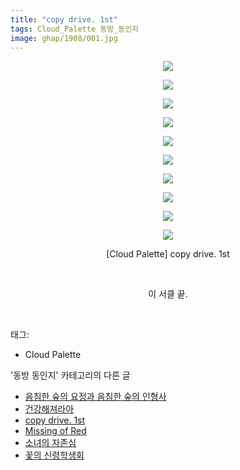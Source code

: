 ```yaml
---
title: "copy drive. 1st"
tags: Cloud_Palette 동방_동인지
image: ghap/1908/001.jpg
---
```

<div class="article">
<p style="text-align: center; clear: none; float: none;"><img src="{{ site.nasurl }}/ghap/1908/001.jpg"/></p>
<p style="text-align: center; clear: none; float: none;"><img src="{{ site.nasurl }}/ghap/1908/002.jpg"/></p>
<p style="text-align: center; clear: none; float: none;"><img src="{{ site.nasurl }}/ghap/1908/003.jpg"/></p>
<p style="text-align: center; clear: none; float: none;"><img src="{{ site.nasurl }}/ghap/1908/004.jpg"/></p>
<p style="text-align: center; clear: none; float: none;"><img src="{{ site.nasurl }}/ghap/1908/005.jpg"/></p>
<p style="text-align: center; clear: none; float: none;"><img src="{{ site.nasurl }}/ghap/1908/006.jpg"/></p>
<p style="text-align: center; clear: none; float: none;"><img src="{{ site.nasurl }}/ghap/1908/007.jpg"/></p>
<p style="text-align: center; clear: none; float: none;"><img src="{{ site.nasurl }}/ghap/1908/008.jpg"/></p>
<p style="text-align: center; clear: none; float: none;"><img src="{{ site.nasurl }}/ghap/1908/009.jpg"/></p>
<p style="text-align: center; clear: none; float: none;"><img src="{{ site.nasurl }}/ghap/1908/010.jpg"/></p>
<p style="text-align: center; clear: none; float: none;">[Cloud Palette] copy drive. 1st</p>
<p style="text-align: center; clear: none; float: none;"><br/></p>
<p style="text-align: center; clear: none; float: none;">이 서클 끝.</p>
<p><br/></p>
</div><div class="tagTrail">
<p>태그: </p>
<ul>
<li>Cloud Palette</li>
</ul>
</div><div class="another">
<p>'동방 동인지' 카테고리의 다른 글</p>
<ul>
<li><a href="/2016-08-29-ghap_1910">음침한 숲의 요정과 음침한 숲의 인형사</a></li>
<li><a href="/2016-08-29-ghap_1909">건강해져라아</a></li>
<li><a href="/2016-08-29-ghap_1908">copy drive. 1st</a></li>
<li><a href="/2016-08-29-ghap_1905">Missing of Red</a></li>
<li><a href="/2016-08-29-ghap_1904">소녀의 자존심</a></li>
<li><a href="/2016-08-29-ghap_1903">꽃의 신령학생회</a></li>
</ul>
</div><div class="cb_module cb_fluid">
<div class="cb_wrt cb_profile">
</div><!-- commentList close -->
</div>